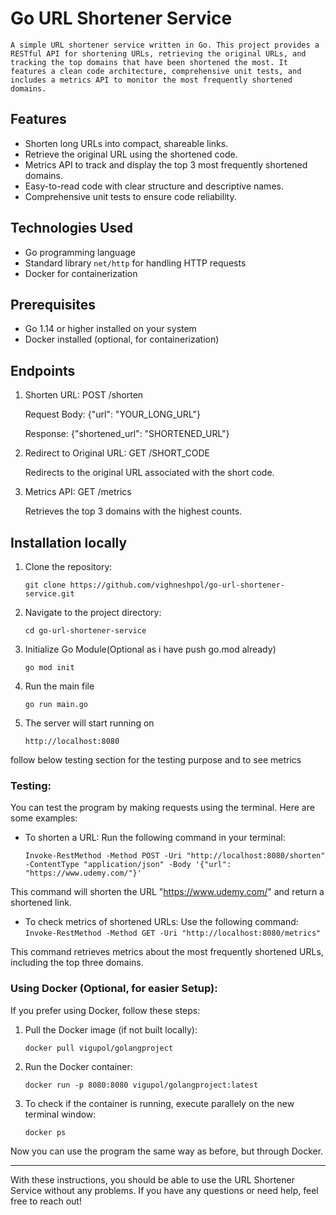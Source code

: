 # Go URL Shortener Service

    A simple URL shortener service written in Go. This project provides a RESTful API for shortening URLs, retrieving the original URLs, and tracking the top domains that have been shortened the most. It features a clean code architecture, comprehensive unit tests, and includes a metrics API to monitor the most frequently shortened domains.

## Features

- Shorten long URLs into compact, shareable links.
- Retrieve the original URL using the shortened code.
- Metrics API to track and display the top 3 most frequently shortened domains.
- Easy-to-read code with clear structure and descriptive names.
- Comprehensive unit tests to ensure code reliability.

## Technologies Used

- Go programming language
- Standard library `net/http` for handling HTTP requests
- Docker for containerization

## Prerequisites

- Go 1.14 or higher installed on your system
- Docker installed (optional, for containerization)

## Endpoints

1. Shorten URL: POST /shorten

    Request Body: {"url": "YOUR_LONG_URL"}

    Response: {"shortened_url": "SHORTENED_URL"}

2. Redirect to Original URL: GET /SHORT_CODE

    Redirects to the original URL associated with the short code.

3. Metrics API: GET /metrics

    Retrieves the top 3 domains with the highest counts.

## Installation locally

1. Clone the repository:

    `git clone https://github.com/vighneshpol/go-url-shortener-service.git`

2. Navigate to the project directory:

    `cd go-url-shortener-service`

3. Initialize Go Module(Optional as i have push go.mod already)

    `go mod init`

4. Run the main file

    `go run main.go`

5. The server will start running on

    `http://localhost:8080`

follow below testing section for the testing purpose and to see metrics

### Testing:

You can test the program by making requests using the terminal. Here are some examples:

- To shorten a URL: Run the following command in your terminal:

    `Invoke-RestMethod -Method POST -Uri "http://localhost:8080/shorten" -ContentType "application/json" -Body '{"url": "https://www.udemy.com/"}'`

This command will shorten the URL "https://www.udemy.com/" and return a shortened link.

- To check metrics of shortened URLs: Use the following command:
    `Invoke-RestMethod -Method GET -Uri "http://localhost:8080/metrics"`

This command retrieves metrics about the most frequently shortened URLs, including the top three domains.

### Using Docker (Optional, for easier Setup):

If you prefer using Docker, follow these steps:

1. Pull the Docker image (if not built locally):

    `docker pull vigupol/golangproject`

2. Run the Docker container:

    `docker run -p 8080:8080 vigupol/golangproject:latest`

3. To check if the container is running, execute parallely on the new terminal window:

    `docker ps`

Now you can use the program the same way as before, but through Docker.

---

With these instructions, you should be able to use the URL Shortener Service without any problems. If you have any questions or need help, feel free to reach out!

